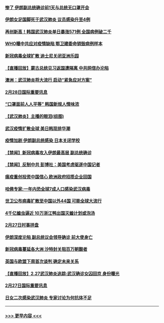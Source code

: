 #### [惨了 伊朗副总统确诊前1天与总统无口罩开会](../pages/prog202/a102787962.md?t=02290602) 
#### [伊朗女足国脚死于武汉肺炎 议员感染升至4例](../pages/prog202/a102788031.md?t=02290602) 
#### [再创新高！韩国武汉肺炎单日暴涨571例 全国病例破二千](../pages/prog202/a102788011.md?t=02290602) 
#### [WHO曝中共应对疫情缺陷 鄂卫建委命销毁病例样本](../pages/prog202/a102787994.md?t=02290602) 
#### [新冠病毒全球扩散 迪士尼关闭亚洲乐园](../pages/prog202/a102787990.md?t=02290602) 
#### [【直播回放】蒙古总统见习返国遭隔离 中共网信办沦陷](../pages/prog202/a102787708.md?t=02290602) 
#### [澳洲：武汉肺炎将大流行 启动“紧急应对方案”](../pages/prog202/a102787765.md?t=02290602) 
#### [2月28日国际重要讯息](../pages/prog202/a102787755.md?t=02290602) 
#### [“口罩面前人人平等” 韩国新规人情味浓](../pages/prog202/a102787718.md?t=02290602) 
#### [【武汉肺炎】主播的眼泪(组图)](../pages/prog202/a102786822.md?t=02290602) 
#### [武汉疫情扩散全球 美日韩现排华潮](../pages/prog202/a102787480.md?t=02290602) 
#### [疫情加剧 伊朗副总统感染 日本关闭学校](../pages/prog202/a102787432.md?t=02290602) 
#### [【禁闻】新冠病毒攻入伊朗最高层 副总统确诊](../pages/prog202/a102787378.md?t=02290602) 
#### [【禁闻】反制中共 彭博社：美国考虑驱逐中国记者](../pages/prog202/a102787355.md?t=02290602) 
#### [瘟疫重创投资中国信心 欧洲政府招揽企业回国](../pages/prog202/a102787333.md?t=02290602) 
#### [哈佛专家:一年内恐全球7成人口感染武汉病毒](../pages/prog202/a102787320.md?t=02290602) 
#### [世卫公布病毒扩散至中国以外44国 可能全球大流行](../pages/prog202/a102787324.md?t=02290602) 
#### [4千亿蝗虫逼近 10万浙江鸭出国灭蝗计划或泡汤](../pages/prog202/a102787261.md?t=02290602) 
#### [2月27日时事拼盘](../pages/prog202/a102787314.md?t=02290602) 
#### [伊朗深度沦陷 副总统议会领导确诊 前大使身亡](../pages/prog202/a102787179.md?t=02290602) 
#### [新冠病毒蔓延各大洲 沙特封关阻百万朝觐者](../pages/prog202/a102787170.md?t=02290602) 
#### [英国与欧盟下周首次谈判 确定未来关系](../pages/prog202/a102787159.md?t=02290602) 
#### [【直播回放】2.27武汉肺炎追踪:武汉确诊女囚回京 身份曝光](../pages/prog202/a102786956.md?t=02290602) 
#### [2月27日国际重要讯息](../pages/prog202/a102786975.md?t=02290602) 
#### [日女二次感染武汉肺炎 专家讨论为何抗体不足](../pages/prog202/a102786981.md?t=02290602) 

----
#### [ >>> 更早内容 <<< ](../indexes/prog202-earlier.md)
